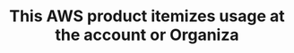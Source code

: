 ---
layout: answer
title: "This AWS product itemizes usage at the account or Organiza"
blurb: "<p>The core function of the AWS Cost and Usage Report is to itemize usage at the account or Organization level, namely by product code, usage type and oper"
quid: 178
---